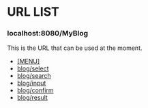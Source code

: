 # URL LIST

### localhost:8080/MyBlog

This is the URL that can be used at the moment.

* [[MENU]](http://localhost:8080/MyBlog)
* [blog/select](http://localhost:8080/MyBlog/blog/select)
* [blog/search](http://localhost:8080/MyBlog/blog/search)
* [blog/input](http://localhost:8080/MyBlog/blog/input)
* [blog/confirm](http://localhost:8080/MyBlog/blog/confirm)
* [blog/result](http://localhost:8080/MyBlog/blog/result)
